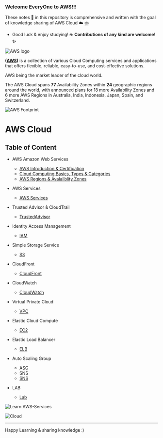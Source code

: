 ### Welcome EveryOne to AWS!!!

These notes :memo: in this repository is comprehensive and written with the goal of knowledge sharing of AWS Cloud :cloud: ⛈️
   - Good luck & enjoy studying! :coffee: **Contributions of any kind are welcome! :sparkles:**

![AWS logo](https://user-images.githubusercontent.com/56934817/107876931-ed71e880-6eea-11eb-979b-fac9d62a48e7.png) 

**([AWS](https://aws.amazon.com/what-is-aws/?nc1=f_cc))** is a collection of various Cloud Computing services and applications that offers flexible, reliable, easy-to-use, and cost-effective solutions.

AWS being the market leader of the cloud world.


The AWS Cloud spans **77** Availability Zones within **24** geographic regions around the world, with announced plans for 18 more Availability Zones and 6 more AWS Regions in Australia, India, Indonesia, Japan, Spain, and Switzerland.

![AWS Footprint](https://user-images.githubusercontent.com/56934817/107876812-2bbad800-6eea-11eb-93a6-2742efb59093.png)

# AWS Cloud 
## **Table of Content**

- AWS Amazon Web Services
  - [AWS Introduction & Certification ](https://github.com/engineerbaz/AWS-Cloud-Knowledge/blob/master/01a%20AWS_Introdution_Certification.md)
  - [Cloud Computing Basics, Types & Categories](https://github.com/engineerbaz/AWS-Cloud-Knowledge/blob/master/01b%20Cloud_Computing_Basics.md) 
  - [AWS Regions & Avalailblity Zones](https://github.com/engineerbaz/AWS-Cloud-Knowledge/blob/master/01c%20AWS_Regions_AZs.md)
- AWS Services 
  - [AWS Services](https://github.com/engineerbaz/AWS-Cloud-Knowledge/blob/master/02%20AWS_Services_Introduction.md) 
- Trusted Advisor & CloudTrail
  - [TrustedAdvisor](https://github.com/engineerbaz/AWS-Cloud-Knowledge/blob/master/03%20Trusted_Advisor%26CloudTrail.md)
- Identity Access Management
  - [IAM](https://github.com/engineerbaz/AWS-Cloud-Knowledge/blob/master/04%20Identity_Access_Management_IAM.md)
- Simple Storage Service
  - [S3](https://github.com/engineerbaz/AWS-Cloud-Knowledge/blob/master/05%20Simple_Storage_Service_S3.md)
- CloudFront 
  - [CloudFront](https://github.com/engineerbaz/AWS-Cloud-Knowledge/blob/master/06%20CloudFront.md)
- CloudWatch
  - [CloudWatch](https://github.com/engineerbaz/AWS-Cloud-Knowledge/blob/master/07%20CloudWatch.md)
- Virtual Private Cloud
  - [VPC](https://github.com/engineerbaz/AWS-Cloud-Knowledge/blob/master/08%20Virtual_Private_Cloud_VPC.md)
- Elastic Cloud Compute
  - [EC2](https://github.com/engineerbaz/AWS-Cloud-Knowledge/blob/master/09%20Elastic_Cloud_Computing_EC2.md)
- Elastic Load Balancer
  - [ELB](https://github.com/engineerbaz/AWS-Cloud-Knowledge/blob/master/11%20ElasticLoadBalance.md)
- Auto Scaling Group
  - [ASG](https://github.com/engineerbaz/AWS-Cloud-Knowledge/blob/master/12%20AutoScaling.md)
  - SNS 
  - [SNS]()
  

- LAB
  - [Lab](https://github.com/engineerbaz/AWS-Cloud-Knowledge/blob/master/12%20AutoScaling.md)






![Learn AWS-Services](https://user-images.githubusercontent.com/56934817/89783056-bda6ea00-db2f-11ea-96e8-91f648cce438.png)

![Cloud](https://www.pinterest.com/pin/296393219208317744/)





























---
Happy Learning & sharing knowledge :) 


